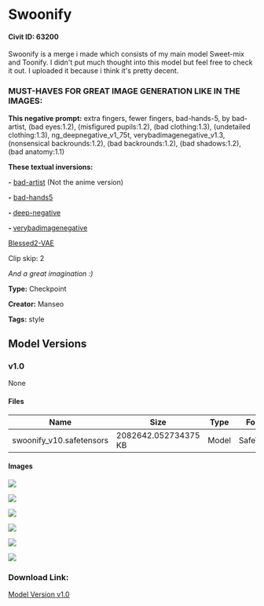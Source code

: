 # Swoonify

#### Civit ID: 63200

<p>Swoonify is a merge i made which consists of my main model Sweet-mix and Toonify. I didn't put much thought into this model but feel free to check it out. I uploaded it because i think it's pretty decent.</p><p></p><h3>MUST-HAVES FOR GREAT IMAGE GENERATION LIKE IN THE IMAGES:</h3><p><strong>This negative prompt:</strong><em> </em>extra fingers, fewer fingers, bad-hands-5, by bad-artist, (bad eyes:1.2), (misfigured pupils:1.2), (bad clothing:1.3), (undetailed clothing:1.3), ng_deepnegative_v1_75t, verybadimagenegative_v1.3, (nonsensical backrounds:1.2), (bad backrounds:1.2), (bad shadows:1.2), (bad anatomy:1.1)</p><p><strong>These textual inversions:</strong></p><p><strong>-</strong> <a target="_blank" rel="ugc" href="https://huggingface.co/nick-x-hacker/bad-artist/tree/main">bad-artist</a> (Not the anime version)</p><p><strong>-</strong> <a target="_blank" rel="ugc" href="https://huggingface.co/yesyeahvh/bad-hands-5">bad-hands5</a></p><p><strong>- </strong><a target="_blank" rel="ugc" href="https://huggingface.co/AsciiP/DeepNegative/tree/main">deep-negative</a></p><p><strong>- </strong><a target="_blank" rel="ugc" href="https://huggingface.co/gemasai/verybadimagenegative_v1.3/tree/main">verybadimagenegative</a></p><p><a target="_blank" rel="ugc" href="https://huggingface.co/NoCrypt/blessed_vae">Blessed2-VAE</a></p><p>Clip skip: 2</p><p><em>And a great imagination :)</em></p>

**Type:** Checkpoint

**Creator:** Manseo

**Tags:** style

## Model Versions

### v1.0

None

#### Files

| Name | Size | Type | Format | Download Url | AutoV1 | AutoV2 | SHA256 | CRC32 | BLAKE3 |
| --- | --- | --- | --- | --- | --- | --- | --- | --- | --- |
| swoonify_v10.safetensors | 2082642.052734375 KB | Model | SafeTensor | https://civitai.com/api/download/models/67738 | 2C9BBD7E | C1EBFFAAB6 | C1EBFFAAB6E479E389A9B4B6ECEB60C31907B48F28F244D02F41C1956A173F1E | 8BFCC6D7 | CCD647AF47880B6EF96731C34D354EAA5C6499A1F047283AF736A20F645A5C4B |

#### Images

<p><img src="https://image.civitai.com/xG1nkqKTMzGDvpLrqFT7WA/ec278784-ddca-4703-a41b-f8731d1b59e5/width=450/753026.jpeg" /></p>

<p><img src="https://image.civitai.com/xG1nkqKTMzGDvpLrqFT7WA/8096d4d4-d721-4c85-a038-53ebc73bf585/width=450/753025.jpeg" /></p>

<p><img src="https://image.civitai.com/xG1nkqKTMzGDvpLrqFT7WA/c69ff149-7ab7-4e1a-9903-ff765c0db17f/width=450/753027.jpeg" /></p>

<p><img src="https://image.civitai.com/xG1nkqKTMzGDvpLrqFT7WA/b1d413fd-560e-42ea-b337-f9ae4924761e/width=450/753023.jpeg" /></p>

<p><img src="https://image.civitai.com/xG1nkqKTMzGDvpLrqFT7WA/46b79b69-57ea-487e-9a6b-bcdce79fed4e/width=450/753024.jpeg" /></p>

<p><img src="https://image.civitai.com/xG1nkqKTMzGDvpLrqFT7WA/07fb0279-462d-4e87-9053-f1faf88caa91/width=450/753028.jpeg" /></p>

### Download Link:

[Model Version v1.0](https://civitai.com/api/download/models/67738)

